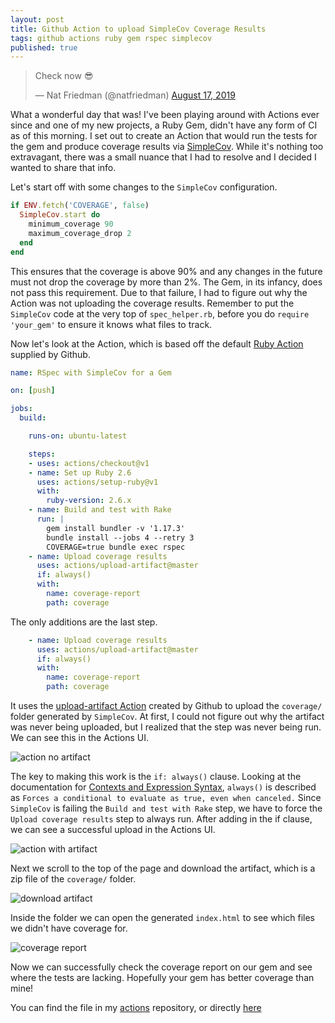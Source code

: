 ```yaml
---
layout: post
title: Github Action to upload SimpleCov Coverage Results
tags: github actions ruby gem rspec simplecov
published: true
---
```

<blockquote class="twitter-tweet" data-lang="en"><p lang="en" dir="ltr">Check now 😎</p>&mdash; Nat Friedman (@natfriedman) <a href="https://twitter.com/natfriedman/status/1162823584684732416?ref_src=twsrc%5Etfw">August 17, 2019</a></blockquote>
<script async src="https://platform.twitter.com/widgets.js" charset="utf-8"></script>

What a wonderful day that was! I've been playing around with Actions ever since and one of my new projects, a Ruby Gem, didn't have any form of CI as of this morning. I set out to create an Action that would run the tests for the gem and produce coverage results via [SimpleCov](https://github.com/colszowka/simplecov). While it's nothing too extravagant, there was a small nuance that I had to resolve and I decided I wanted to share that info.

Let's start off with some changes to the `SimpleCov` configuration.

```ruby
if ENV.fetch('COVERAGE', false)
  SimpleCov.start do
    minimum_coverage 90
    maximum_coverage_drop 2
  end
end
```

This ensures that the coverage is above 90% and any changes in the future must not drop the coverage by more than 2%. The Gem, in its infancy, does not pass this requirement. Due to that failure, I had to figure out why the Action was not uploading the coverage results. Remember to put the `SimpleCov` code at the very top of `spec_helper.rb`, before you do `require 'your_gem'` to ensure it knows what files to track.


Now let's look at the Action, which is based off the default [Ruby Action](https://github.com/actions/starter-workflows/blob/master/ci/ruby.yml) supplied by Github.

```yaml
name: RSpec with SimpleCov for a Gem

on: [push]

jobs:
  build:

    runs-on: ubuntu-latest

    steps:
    - uses: actions/checkout@v1
    - name: Set up Ruby 2.6
      uses: actions/setup-ruby@v1
      with:
        ruby-version: 2.6.x
    - name: Build and test with Rake
      run: |
        gem install bundler -v '1.17.3'
        bundle install --jobs 4 --retry 3
        COVERAGE=true bundle exec rspec
    - name: Upload coverage results    
      uses: actions/upload-artifact@master
      if: always()
      with:
        name: coverage-report
        path: coverage
```

The only additions are the last step.

```yaml
    - name: Upload coverage results    
      uses: actions/upload-artifact@master
      if: always()
      with:
        name: coverage-report
        path: coverage
```

It uses the [upload-artifact Action](https://github.com/actions/upload-artifact) created by Github to upload the `coverage/` folder generated by `SimpleCov`. At first, I could not figure out why the artifact was never being uploaded, but I realized that the step was never being run. We can see this in the Actions UI.

![action no artifact](https://raw.githubusercontent.com/jer-k/jer-k.github.io/master/_posts/post_images/action_no_artifact.png)

The key to making this work is the `if: always()` clause. Looking at the documentation for [Contexts and Expression Syntax](https://help.github.com/en/articles/contexts-and-expression-syntax-for-github-actions#always), `always()` is described as `Forces a conditional to evaluate as true, even when canceled.` Since `SimpleCov` is failing the `Build and test with Rake` step, we have to force the `Upload coverage results` step to always run. After adding in the if clause, we can see a successful upload in the Actions UI.

![action with artifact](https://raw.githubusercontent.com/jer-k/jer-k.github.io/master/_posts/post_images/action_with_artifact.png)

Next we scroll to the top of the page and download the artifact, which is a zip file of the `coverage/` folder.

![download artifact](https://raw.githubusercontent.com/jer-k/jer-k.github.io/master/_posts/post_images/download_artifact.png)

Inside the folder we can open the generated `index.html` to see which files we didn't have coverage for.

![coverage report](https://raw.githubusercontent.com/jer-k/jer-k.github.io/master/_posts/post_images/coverage_report.png)

Now we can successfully check the coverage report on our gem and see where the tests are lacking. Hopefully your gem has better coverage than mine!

You can find the file in my [actions](https://github.com/jer-k/actions) repository, or directly [here](https://github.com/jer-k/actions/blob/master/rspec-with-simplecov-for-gem.yml)
